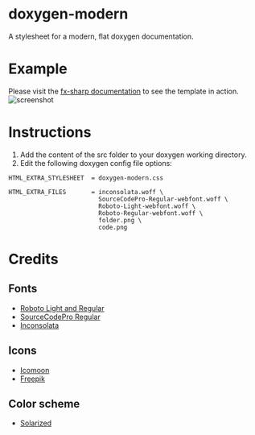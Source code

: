 doxygen-modern
==============

A stylesheet for a modern, flat doxygen documentation.

# Example
Please visit the [fx-sharp documentation](http://muhbaasu.github.io/doxygen-modern/index.html) to see the template in action.
![screenshot](https://cloud.githubusercontent.com/assets/5637837/14664902/42e721e2-06cf-11e6-9b33-b62b38b7e729.png)

# Instructions

1. Add the content of the src folder to your doxygen working directory.
2. Edit the following doxygen config file options:

```
HTML_EXTRA_STYLESHEET  = doxygen-modern.css

HTML_EXTRA_FILES       = inconsolata.woff \
                         SourceCodePro-Regular-webfont.woff \
                         Roboto-Light-webfont.woff \
                         Roboto-Regular-webfont.woff \
                         folder.png \
                         code.png
```

# Credits

## Fonts

- [Roboto Light and Regular](http://developer.android.com/design/style/typography.html)
- [SourceCodePro Regular](https://github.com/adobe/source-code-pro)
- [Inconsolata](http://levien.com/type/myfonts/inconsolata.html)

## Icons

- [Icomoon](http://www.flaticon.com/authors/icomoon)
- [Freepik](http://www.flaticon.com/authors/freepik)

## Color scheme

- [Solarized](http://ethanschoonover.com/solarized)
